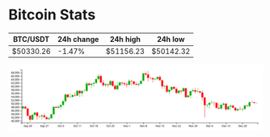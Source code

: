 # Bitcoin Stats

BTC/USDT|24h change|24h high|24h low|
|---|---|---|---|
|$50330.26|-1.47%|$51156.23|$50142.32|

<img src="./chart.svg">
